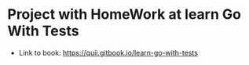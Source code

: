 # Project with HomeWork at learn Go With Tests  

- Link to book: https://quii.gitbook.io/learn-go-with-tests